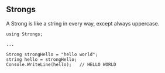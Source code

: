 ## Strongs

A Strong is like a string in every way, except always uppercase.
```
using Strongs;

...

Strong strongHello = "hello world";
string hello = strongHello;
Console.WriteLine(hello);	// HELLO WORLD
```
